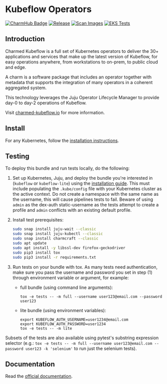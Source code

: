 # Kubeflow Operators
[![CharmHub Badge](https://charmhub.io/kubeflow/badge.svg)](https://charmhub.io/kubeflow)
[![Release](https://github.com/canonical/bundle-kubeflow/actions/workflows/release-bundle-to-charmhub.yaml/badge.svg)](https://github.com/canonical/bundle-kubeflow/actions/workflows/release-bundle-to-charmhub.yaml)
[![Scan Images](https://github.com/canonical/bundle-kubeflow/actions/workflows/scan-images.yaml/badge.svg)](https://github.com/canonical/bundle-kubeflow/actions/workflows/scan-images.yaml)
[![EKS Tests](https://github.com/canonical/bundle-kubeflow/actions/workflows/deploy-eks.yaml/badge.svg)](https://github.com/canonical/bundle-kubeflow/actions/workflows/deploy-eks.yaml)

## Introduction

Charmed Kubeflow is a full set of Kubernetes operators to deliver the 30+ applications and services
that make up the latest version of Kubeflow, for easy operations anywhere, from workstations to
on-prem, to public cloud and edge.

A charm is a software package that includes an operator together with metadata that supports the
integration of many operators in a coherent aggregated system.

This technology leverages the Juju Operator Lifecycle Manager to provide day-0 to day-2 operations
of Kubeflow.

Visit [charmed-kubeflow.io][charmedkf] for more information.

## Install

For any Kubernetes, follow the [installation instructions][install].

## Testing

To deploy this bundle and run tests locally, do the following:

1. Set up Kubernetes, Juju, and deploy the bundle you're interested in (`kubeflow` or
   `kubeflow-lite`) using the [installation guide](https://charmed-kubeflow.io/docs/install/). This
   must include populating the `.kube/config` file with your Kubernetes cluster as the active
   context. Do not create a namespace with the same name as the username, this will cause pipelines
   tests to fail. Beware of using `admin` as the dex-auth static-username as the tests attempt to
   create a profile and `admin` conflicts with an existing default profile.

1. Install test prerequisites:

   ```bash
   sudo snap install juju-wait --classic
   sudo snap install juju-kubectl --classic
   sudo snap install charmcraft --classic
   sudo apt update
   sudo apt install -y libssl-dev firefox-geckodriver
   sudo pip3 install tox
   sudo pip3 install -r requirements.txt
   ```

1. Run tests on your bundle with tox. As many tests need authentication, make sure you pass the
   username and password you set in step (1) through environment variable or argument, for example:

   - full bundle (using command line arguments):
     ```
     tox -e tests -- -m full --username user123@email.com --password user123
     ```
   - lite bundle (using environment variables):
     ```
     export KUBEFLOW_AUTH_USERNAME=user1234@email.com
     export KUBEFLOW_AUTH_PASSWORD=user1234
     tox -e tests -- -m lite
     ```

Subsets of the tests are also available using pytest's substring expression selector (e.g.:
`tox -e tests -- -m full --username user123@email.com --password user123 -k 'selenium'` to run just
the selenium tests).

## Documentation

Read the [official documentation][docs].

[charmedkf]: https://charmed-kubeflow.io/
[docs]: https://charmed-kubeflow.io/docs/
[install]: https://charmed-kubeflow.io/docs/install
